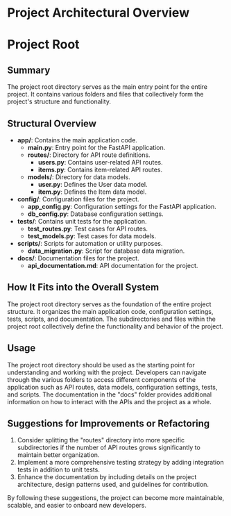 # Project Architectural Overview

<!-- Generated by generate_docs.py -->

# Project Root

## Summary
The project root directory serves as the main entry point for the entire project. It contains various folders and files that collectively form the project's structure and functionality.

## Structural Overview
- **app/**: Contains the main application code.
  - **main.py**: Entry point for the FastAPI application.
  - **routes/**: Directory for API route definitions.
    - **users.py**: Contains user-related API routes.
    - **items.py**: Contains item-related API routes.
  - **models/**: Directory for data models.
    - **user.py**: Defines the User data model.
    - **item.py**: Defines the Item data model.
- **config/**: Configuration files for the project.
  - **app_config.py**: Configuration settings for the FastAPI application.
  - **db_config.py**: Database configuration settings.
- **tests/**: Contains unit tests for the application.
  - **test_routes.py**: Test cases for API routes.
  - **test_models.py**: Test cases for data models.
- **scripts/**: Scripts for automation or utility purposes.
  - **data_migration.py**: Script for database data migration.
- **docs/**: Documentation files for the project.
  - **api_documentation.md**: API documentation for the project.

## How It Fits into the Overall System
The project root directory serves as the foundation of the entire project structure. It organizes the main application code, configuration settings, tests, scripts, and documentation. The subdirectories and files within the project root collectively define the functionality and behavior of the project.

## Usage
The project root directory should be used as the starting point for understanding and working with the project. Developers can navigate through the various folders to access different components of the application such as API routes, data models, configuration settings, tests, and scripts. The documentation in the "docs" folder provides additional information on how to interact with the APIs and the project as a whole.

## Suggestions for Improvements or Refactoring
1. Consider splitting the "routes" directory into more specific subdirectories if the number of API routes grows significantly to maintain better organization.
2. Implement a more comprehensive testing strategy by adding integration tests in addition to unit tests.
3. Enhance the documentation by including details on the project architecture, design patterns used, and guidelines for contribution.

By following these suggestions, the project can become more maintainable, scalable, and easier to onboard new developers.